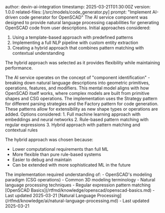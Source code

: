 <metadata>
  author: devin-ai-integration
  timestamp: 2025-03-21T01:30:00Z
  version: 1.0.0
  related-files: [/src/models/code_generator.py]
  prompt: "Implement AI-driven code generator for OpenSCAD"
</metadata>

<exploration>
  The AI service component was designed to provide natural language processing capabilities for generating OpenSCAD code from user descriptions. Initial approaches considered:
  
  1. Using a template-based approach with predefined patterns
  2. Implementing a full NLP pipeline with custom entity extraction
  3. Creating a hybrid approach that combines pattern matching with contextual understanding
  
  The hybrid approach was selected as it provides flexibility while maintaining performance.
</exploration>

<mental-model>
  The AI service operates on the concept of "component identification" - breaking down natural language descriptions into geometric primitives, operations, features, and modifiers. This mental model aligns with how OpenSCAD itself works, where complex models are built from primitive shapes and CSG operations.
</mental-model>

<pattern-recognition>
  The implementation uses the Strategy pattern for different parsing strategies and the Factory pattern for code generation. These patterns allow for extensibility as new shape types or operations are added.
</pattern-recognition>

<trade-off>
  Options considered:
  1. Full machine learning approach with embeddings and neural networks
  2. Rule-based pattern matching with regular expressions
  3. Hybrid approach with pattern matching and contextual rules
  
  The hybrid approach was chosen because:
  - Lower computational requirements than full ML
  - More flexible than pure rule-based systems
  - Easier to debug and maintain
  - Can be extended with more sophisticated ML in the future
</trade-off>

<domain-knowledge>
  The implementation required understanding of:
  - OpenSCAD's modeling paradigm (CSG operations)
  - Common 3D modeling terminology
  - Natural language processing techniques
  - Regular expression pattern matching
</domain-knowledge>

<knowledge-refs>
  [OpenSCAD Basics](/rtfmd/knowledge/openscad/openscad-basics.md) - Last updated 2025-03-21
  [Natural Language Processing](/rtfmd/knowledge/ai/natural-language-processing.md) - Last updated 2025-03-21
</knowledge-refs>
